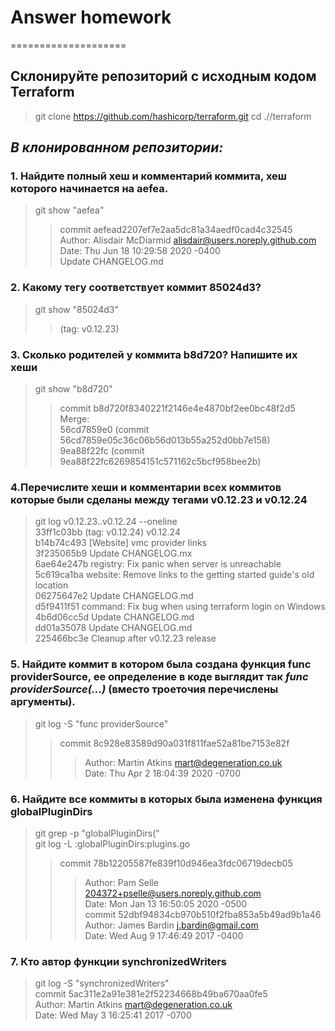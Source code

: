 # Answer homework
====================
## Склонируйте репозиторий с исходным кодом Terraform
> git clone https://github.com/hashicorp/terraform.git
> cd .//terraform
## *В клонированном репозитории:*
### 1. Найдите полный хеш и комментарий коммита, хеш которого начинается на **aefea**.
> git show "aefea"
>>commit aefead2207ef7e2aa5dc81a34aedf0cad4c32545  
>>Author: Alisdair McDiarmid <alisdair@users.noreply.github.com>  
>>Date:   Thu Jun 18 10:29:58 2020 -0400  
>> Update CHANGELOG.md 
### 2. Какому тегу соответствует коммит **85024d3**?
> git show "85024d3"
>> (tag: v0.12.23)
### 3. Сколько родителей у коммита **b8d720**? Напишите их хеши
> git show "b8d720"
>> commit b8d720f8340221f2146e4e4870bf2ee0bc48f2d5  
>> Merge:  
>> 56cd7859e0 (commit 56cd7859e05c36c06b56d013b55a252d0bb7e158)  
>> 9ea88f22fc (commit 9ea88f22fc6269854151c571162c5bcf958bee2b)
### 4.Перечислите хеши и комментарии всех коммитов которые были сделаны между тегами **v0.12.23 и v0.12.24**
> git log v0.12.23..v0.12.24 --oneline  
33ff1c03bb (tag: v0.12.24) v0.12.24  
b14b74c493 [Website] vmc provider links  
3f235065b9 Update CHANGELOG.mx  
6ae64e247b registry: Fix panic when server is unreachable  
5c619ca1ba website: Remove links to the getting started guide's old location  
06275647e2 Update CHANGELOG.md  
d5f9411f51 command: Fix bug when using terraform login on Windows  
4b6d06cc5d Update CHANGELOG.md  
dd01a35078 Update CHANGELOG.md  
225466bc3e Cleanup after v0.12.23 release

### 5. Найдите коммит в котором была создана функция func providerSource, ее определение в коде выглядит так ***func providerSource(...)*** (вместо троеточия перечислены аргументы).
> git log -S "func providerSource"
>>commit 8c928e83589d90a031f811fae52a81be7153e82f
>>>Author: Martin Atkins <mart@degeneration.co.uk>  
>>>Date:   Thu Apr 2 18:04:39 2020 -0700

### 6. Найдите все коммиты в которых была изменена функция **globalPluginDirs**
> git grep -p "globalPluginDirs("  
> git log -L :globalPluginDirs:plugins.go
>>commit 78b12205587fe839f10d946ea3fdc06719decb05  
>>>Author: Pam Selle <204372+pselle@users.noreply.github.com>  
>>>Date:   Mon Jan 13 16:50:05 2020 -0500  
>>commit 52dbf94834cb970b510f2fba853a5b49ad9b1a46  
>>>Author: James Bardin <j.bardin@gmail.com>  
>>>Date:   Wed Aug 9 17:46:49 2017 -0400

### 7. Кто автор функции **synchronizedWriters**
> git log -S "synchronizedWriters"  
commit 5ac311e2a91e381e2f52234668b49ba670aa0fe5  
Author: Martin Atkins <mart@degeneration.co.uk>  
Date:   Wed May 3 16:25:41 2017 -0700
